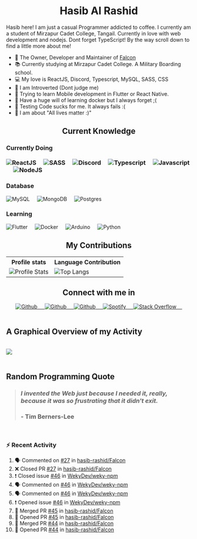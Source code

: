 <h1 align="center"><b>Hasib Al Rashid</b></h1>

<p>Hasib here! I am just a casual Programmer addicted to coffee. I currently am a student of Mirzapur Cadet College, Tangail. Currently in love with web development and nodejs. Dont forget TypeScript! By the way scroll down to find a little more about me!</p>

- 🔭 The Owner, Developer and Maintainer of [Falcon](https://github.com/hasib-rashid/Falcon)
- 📚 Currently studying at Mirzapur Cadet College. A Military Boarding school.
- 💻 My love is ReactJS, Discord, Typescript, MySQL, SASS, CSS
- 👦 I am Introverted (Dont judge me)
- 📱 Trying to learn Mobile development in Flutter or React Native.
- 🐳 Have a huge will of learning docker but I always forget ;(
- 🧪 Testing Code sucks for me. It always fails :(
- 🤼 I am about "All lives matter :)"

<h2 align="center">Current Knowledge</h2>

<h3>Currently Doing
<br>
<br>
<div>
<img src="https://img.shields.io/badge/-ReactJS-black?style=flat-square&amp;logo=React" alt="ReactJS">&nbsp;&nbsp;&nbsp;&nbsp;
<img src="https://img.shields.io/badge/-SASS-black?style=flat-square&amp;logo=SASS" alt="SASS">&nbsp;&nbsp;&nbsp;&nbsp;
<img src="https://img.shields.io/badge/-DiscordJS-black?style=flat-square&amp;logo=Discord" alt="Discord">&nbsp;&nbsp;&nbsp;&nbsp;
<img src="https://img.shields.io/badge/-Typescript-black?style=flat-square&amp;logo=Typescript" alt="Typescript">&nbsp;&nbsp;&nbsp;&nbsp;
<img src="https://img.shields.io/badge/-Javascript-black?style=flat-square&amp;logo=Javascript" alt="Javascript">&nbsp;&nbsp;&nbsp;&nbsp;
<img src="https://img.shields.io/badge/-NodeJS-black?style=flat-square&amp;logo=nodedotjs" alt="NodeJS">&nbsp;&nbsp;&nbsp;&nbsp;
</div>
<h3>Database</h3>
<div>
<img src="https://img.shields.io/badge/-MySQL-black?style=flat-square&amp;logo=mysql" alt="MySQL">&nbsp;&nbsp;&nbsp;&nbsp;
<img src="https://img.shields.io/badge/-MongoDB-black?style=flat-square&amp;logo=mongodb" alt="MongoDB">&nbsp;&nbsp;&nbsp;&nbsp;
<img src="https://img.shields.io/badge/-Postgres-black?style=flat-square&amp;logo=postgresql" alt="Postgres">&nbsp;&nbsp;&nbsp;&nbsp;
</div>
<h3>Learning</h3>
<div>
<img src="https://img.shields.io/badge/-Flutter-black?style=flat-square&amp;logo=flutter" alt="Flutter">&nbsp;&nbsp;&nbsp;&nbsp;
<img src="https://img.shields.io/badge/-Docker-black?style=flat-square&amp;logo=docker" alt="Docker">&nbsp;&nbsp;&nbsp;&nbsp;
<img src="https://img.shields.io/badge/-Arduino-black?style=flat-square&amp;logo=arduino" alt="Arduino">&nbsp;&nbsp;&nbsp;&nbsp;
<img src="https://img.shields.io/badge/-Python-black?style=flat-square&amp;logo=python" alt="Python">&nbsp;&nbsp;&nbsp;&nbsp;
</div>

<h2 align="center">My Contributions</h2>
<p align="center">
   <table>
      <tr>
       <th>Profile stats  </th>
       <th>Language Contribution</th>
     </tr>
      <tr>
       <td><img alt="Profile Stats" src="https://github-readme-stats.vercel.app/api?username=hasib-rashid&show_icons=true&theme=tokyonight"> </td>
       <td><img alt="Top Langs" src="https://github-readme-stats.vercel.app/api/top-langs/?username=hasib-rashid&langs_count=10&theme=tokyonight&layout=compact&hide=html"> </td>
     </tr>
   </table>
</p>

<h2 align="center">Connect with me in</h2>
<div align="center">
<a href="https://github.com/hasib-rashid">
  <img src="https://img.shields.io/badge/-Github-black?style=flat-square&amp;logo=github" alt="Github">&nbsp;&nbsp;&nbsp;&nbsp;
</a>
<a href="https://hasibrashid.tk">
  <img src="https://img.shields.io/badge/-Website-black?style=flat-square&amp;logo=circle" alt="Github">&nbsp;&nbsp;&nbsp;&nbsp;
</a><a href="https://dev.to/hasibrashid">
  <img src="https://img.shields.io/badge/-Dev.to-black?style=flat-square&amp;logo=dev.to" alt="Github">&nbsp;&nbsp;&nbsp;&nbsp;
</a><a href="https://open.spotify.com/user/2gm5rrycgg6pu4rdxq3tcc9lx">
  <img src="https://img.shields.io/badge/-Spotify-black?style=flat-square&amp;logo=spotify" alt="Spotify">&nbsp;&nbsp;&nbsp;&nbsp;
</a><a href="https://github.com/hasib-rashid">
  <img src="https://img.shields.io/badge/-Stack Overflow-black?style=flat-square&amp;logo=stack-overflow" alt="Stack Overflow">&nbsp;&nbsp;&nbsp;&nbsp;
</a>
</div>

<br>
<h2>A Graphical Overview of my Activity</h2>
<br>
<img src="https://activity-graph.herokuapp.com/graph?username=hasib-rashid&theme=github"></img>

<br>
<br>
<h2>Random Programming Quote</h2>


<!--PROGRAMMING-QUOTE-BOT:start-->
<blockquote> <h3> <i> I invented the Web just because I needed it, really, because it was so frustrating that it didn't exit. </i> </h3>
<h3> - <b>Tim Berners-Lee</b> </h3> </blockquote>
<br>
<!--PROGRAMMING-QUOTE-BOT:end-->

### :zap: Recent Activity

<!--START_SECTION:activity-->
1. 🗣 Commented on [#27](https://github.com/hasib-rashid/Falcon/issues/27) in [hasib-rashid/Falcon](https://github.com/hasib-rashid/Falcon)
2. ❌ Closed PR [#27](https://github.com/hasib-rashid/Falcon/pull/27) in [hasib-rashid/Falcon](https://github.com/hasib-rashid/Falcon)
3. ❗️ Closed issue [#46](https://github.com/WekyDev/weky-npm/issues/46) in [WekyDev/weky-npm](https://github.com/WekyDev/weky-npm)
4. 🗣 Commented on [#46](https://github.com/WekyDev/weky-npm/issues/46) in [WekyDev/weky-npm](https://github.com/WekyDev/weky-npm)
5. 🗣 Commented on [#46](https://github.com/WekyDev/weky-npm/issues/46) in [WekyDev/weky-npm](https://github.com/WekyDev/weky-npm)
6. ❗️ Opened issue [#46](https://github.com/WekyDev/weky-npm/issues/46) in [WekyDev/weky-npm](https://github.com/WekyDev/weky-npm)
7. 🎉 Merged PR [#45](https://github.com/hasib-rashid/Falcon/pull/45) in [hasib-rashid/Falcon](https://github.com/hasib-rashid/Falcon)
8. 💪 Opened PR [#45](https://github.com/hasib-rashid/Falcon/pull/45) in [hasib-rashid/Falcon](https://github.com/hasib-rashid/Falcon)
9. 🎉 Merged PR [#44](https://github.com/hasib-rashid/Falcon/pull/44) in [hasib-rashid/Falcon](https://github.com/hasib-rashid/Falcon)
10. 💪 Opened PR [#44](https://github.com/hasib-rashid/Falcon/pull/44) in [hasib-rashid/Falcon](https://github.com/hasib-rashid/Falcon)
<!--END_SECTION:activity-->

<!-- Please gimme peace bro -->